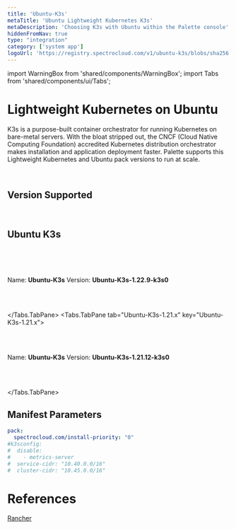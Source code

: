 ```yaml
---
title: 'Ubuntu-K3s'
metaTitle: 'Ubuntu Lightweight Kubernetes K3s'
metaDescription: 'Choosing K3s with Ubuntu within the Palette console'
hiddenFromNav: true
type: "integration"
category: ['system app']
logoUrl: 'https://registry.spectrocloud.com/v1/ubuntu-k3s/blobs/sha256:10c291a69f428cc6f42458e86cf07fd3a3202c3625cc48121509c56bdf080f38?type=image/png'
---
```


import WarningBox from 'shared/components/WarningBox';
import Tabs from 'shared/components/ui/Tabs';


# Lightweight Kubernetes on Ubuntu
K3s is a purpose-built container orchestrator for running Kubernetes on bare-metal servers. With the bloat stripped out, the CNCF (Cloud Native Computing Foundation) accredited Kubernetes distribution orchestrator makes installation and application deployment faster. Palette supports this Lightweight Kubernetes and Ubuntu pack versions to run at scale.

<br />

## Version Supported

<br />

## Ubuntu K3s
<br />
<Tabs>
<Tabs.TabPane tab="Ubuntu-K3s-1.22.x" key="Ubuntu-K3s-1.22.x">

<br />
<br />

Name: **Ubuntu-K3s**
Version: **Ubuntu-K3s-1.22.9-k3s0**


<br />
<br />


</Tabs.TabPane>
<Tabs.TabPane tab="Ubuntu-K3s-1.21.x" key="Ubuntu-K3s-1.21.x">

<br />
<br />

Name: **Ubuntu-K3s**
Version: **Ubuntu-K3s-1.21.12-k3s0**

<br />
<br />

</Tabs.TabPane>
</Tabs>


## Manifest Parameters


```yaml
pack:
  spectrocloud.com/install-priority: "0"
#k3sconfig:
#  disable:
#    - metrics-server
#  service-cidr: "10.40.0.0/16"
#  cluster-cidr: "10.45.0.0/16"
```



# References

[Rancher](https://rancher.com/docs/k3s/latest/en/)

